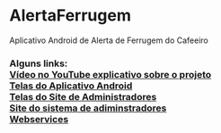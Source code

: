 # AlertaFerrugem
Aplicativo Android de Alerta de Ferrugem do Cafeeiro

<h3>
 Alguns links: <br />
 <a href="https://youtu.be/ieblZqM2L_0">Vídeo no YouTube explicativo sobre o projeto</a> <br />
 <a href="https://drive.google.com/drive/folders/1d5HhJXUnhO1-fRcUjY6MeG0NjIpHpZGl?usp=sharing"> Telas do Aplicativo Android </a> <br />
 <a href="https://drive.google.com/drive/folders/1iwv6Ek34qvq77iiTgr_KCGFOChFD1280?usp=sharing"> Telas do Site de Administradores </a> <br />
 <a href="https://ferrugem.azurewebsites.net/login.xhtml">Site do sistema de adiminstradores</a> <br />
 <a href="https://ferrugem.azurewebsites.net/">Webservices</a> <br />
<h3>
